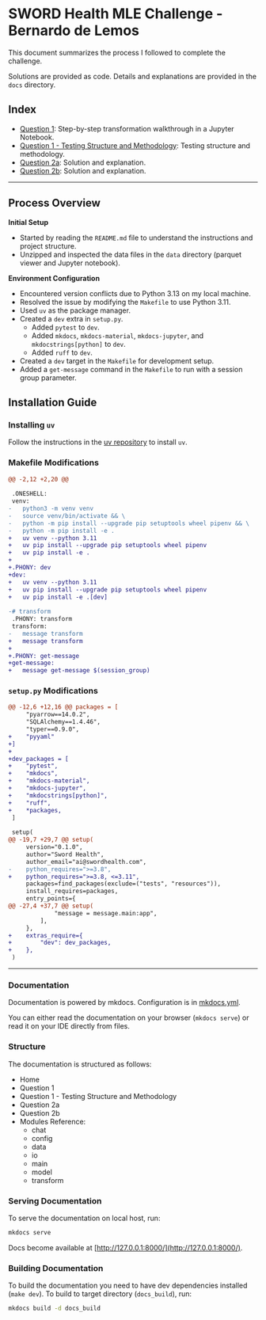 # SWORD Health MLE Challenge - Bernardo de Lemos

This document summarizes the process I followed to complete the challenge.

Solutions are provided as code. Details and explanations are provided in the `docs` directory.

## Index

- [Question 1](Question_1.ipynb): Step-by-step transformation walkthrough in a Jupyter Notebook.
- [Question 1 - Testing Structure and Methodology](Question_1_Tests.md): Testing structure and methodology.
- [Question 2a](Question_2a.md): Solution and explanation.
- [Question 2b](Question_2b.md): Solution and explanation.

---

## Process Overview

**Initial Setup**
- Started by reading the `README.md` file to understand the instructions and project structure.
- Unzipped and inspected the data files in the `data` directory (parquet viewer and Jupyter notebook).

**Environment Configuration**
- Encountered version conflicts due to Python 3.13 on my local machine.
- Resolved the issue by modifying the `Makefile` to use Python 3.11.
- Used `uv` as the package manager.
- Created a `dev` extra in `setup.py`.
    - Added `pytest` to `dev`.
    - Added `mkdocs`, `mkdocs-material`, `mkdocs-jupyter`, and `mkdocstrings[python]` to `dev`.
    - Added `ruff` to `dev`.
- Created a `dev` target in the `Makefile` for development setup.
- Added a `get-message` command in the `Makefile` to run with a session group parameter.

## Installation Guide

### Installing `uv`
Follow the instructions in the [uv repository](https://github.com/astral-sh/uv) to install `uv`.

### Makefile Modifications

```diff
@@ -2,12 +2,20 @@
 
 .ONESHELL:
 venv:
-	python3 -m venv venv
-	source venv/bin/activate && \
-	python -m pip install --upgrade pip setuptools wheel pipenv && \
-	python -m pip install -e .
+	uv venv --python 3.11
+	uv pip install --upgrade pip setuptools wheel pipenv
+	uv pip install -e .
+
+.PHONY: dev
+dev:
+	uv venv --python 3.11
+	uv pip install --upgrade pip setuptools wheel pipenv
+	uv pip install -e .[dev]
 
-# transform
 .PHONY: transform
 transform:
-	message transform
+	message transform
+
+.PHONY: get-message
+get-message:
+	message get-message $(session_group)
```

### `setup.py` Modifications

```diff
@@ -12,6 +12,16 @@ packages = [
     "pyarrow==14.0.2",
     "SQLAlchemy==1.4.46",
     "typer==0.9.0",
+    "pyyaml"
+]
+
+dev_packages = [
+    "pytest",
+    "mkdocs",
+    "mkdocs-material",
+    "mkdocs-jupyter",
+    "mkdocstrings[python]",
+    "ruff",
+    *packages,
 ]
 
 setup(
@@ -19,7 +29,7 @@ setup(
     version="0.1.0",
     author="Sword Health",
     author_email="ai@swordhealth.com",
-    python_requires=">=3.8",
+    python_requires=">=3.8, <=3.11",
     packages=find_packages(exclude=("tests", "resources")),
     install_requires=packages,
     entry_points={
@@ -27,4 +37,7 @@ setup(
             "message = message.main:app",
         ],
     },
+    extras_require={
+        "dev": dev_packages,
+    },
 )
```

---

### Documentation

Documentation is powered by mkdocs. Configuration is in [mkdocs.yml](mkdocs.yml).

You can either read the documentation on your browser (`mkdocs serve`) or read it on your IDE directly from files.

### Structure

The documentation is structured as follows:


- Home
- Question 1
- Question 1 - Testing Structure and Methodology
- Question 2a
- Question 2b
- Modules Reference:
    - chat
    - config
    - data
    - io
    - main
    - model
    - transform


### Serving Documentation

To serve the documentation on local host, run:

```bash
mkdocs serve
```

Docs become available at [http://127.0.0.1:8000/](http://127.0.0.1:8000/).

### Building Documentation

To build the documentation you need to have dev dependencies installed (`make dev`). To build to target directory (`docs_build`), run:

```bash
mkdocs build -d docs_build
```
